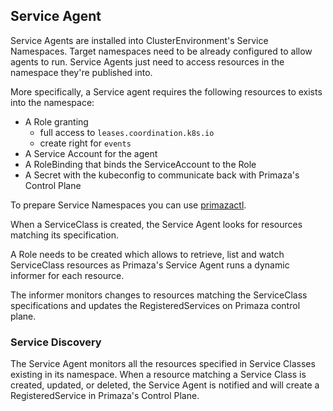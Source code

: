 ## Service Agent

Service Agents are installed into ClusterEnvironment's Service Namespaces.
Target namespaces need to be already configured to allow agents to run.
Service Agents just need to access resources in the namespace they're published into.

More specifically, a Service agent requires the following resources to exists into the namespace:

* A Role granting
    * full access to `leases.coordination.k8s.io`
    * create right for `events`
* A Service Account for the agent
* A RoleBinding that binds the ServiceAccount to the Role
* A Secret with the kubeconfig to communicate back with Primaza's Control Plane

To prepare Service Namespaces you can use [primazactl](https://github.com/primaza/primazactl).

When a ServiceClass is created, the Service Agent looks for resources matching its specification.

A Role needs to be created which allows to retrieve, list and watch ServiceClass resources as Primaza's Service Agent runs a dynamic informer for each resource.

The informer monitors changes to resources matching the ServiceClass specifications and updates the RegisteredServices on Primaza control plane.

### Service Discovery

The Service Agent monitors all the resources specified in Service Classes existing in its namespace.
When a resource matching a Service Class is created, updated, or deleted, the Service Agent is notified and will create a RegisteredService in Primaza's Control Plane.
